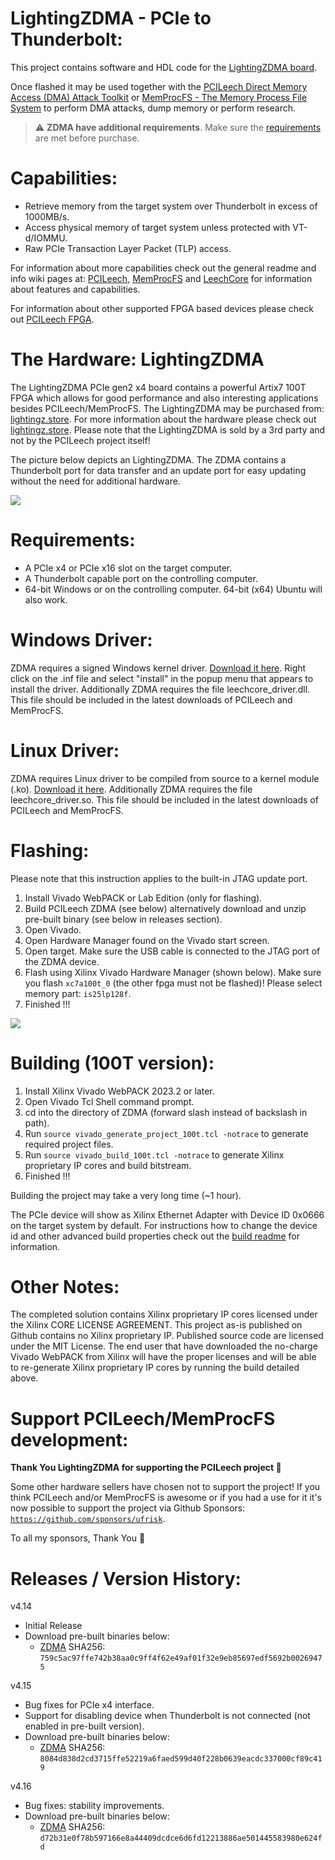 LightingZDMA - PCIe to Thunderbolt:
=================
This project contains software and HDL code for the [LightingZDMA board](https://lightingz.store/).

Once flashed it may be used together with the [PCILeech Direct Memory Access (DMA) Attack Toolkit](https://github.com/ufrisk/pcileech/) or [MemProcFS - The Memory Process File System](https://github.com/ufrisk/MemProcFS/) to perform DMA attacks, dump memory or perform research.

> :warning: **ZDMA have additional requirements**. Make sure the [requirements](#Requirements) are met before purchase.

Capabilities:
=================
* Retrieve memory from the target system over Thunderbolt in excess of 1000MB/s.
* Access physical memory of target system unless protected with VT-d/IOMMU.
* Raw PCIe Transaction Layer Packet (TLP) access.

For information about more capabilities check out the general readme and info wiki pages at: [PCILeech](https://github.com/ufrisk/pcileech/), [MemProcFS](https://github.com/ufrisk/MemProcFS/) and [LeechCore](https://github.com/ufrisk/LeechCore/) for information about features and capabilities.

For information about other supported FPGA based devices please check out [PCILeech FPGA](https://github.com/ufrisk/pcileech-fpga/).


The Hardware: LightingZDMA
========================
The LightingZDMA PCIe gen2 x4 board contains a powerful Artix7 100T FPGA which allows for good performance and also interesting applications besides PCILeech/MemProcFS. The LightingZDMA may be purchased from: [lightingz.store](https://lightingz.store/). For more information about the hardware please check out [lightingz.store](https://lightingz.store/). Please note that the LightingZDMA is sold by a 3rd party and not by the PCILeech project itself!

The picture below depicts an LightingZDMA. The ZDMA contains a Thunderbolt port for data transfer and an update port for easy updating without the need for additional hardware.

<img src="https://gist.githubusercontent.com/ufrisk/c5ba7b360335a13bbac2515e5e7bb9d7/raw/65984ae014a8caa659c2e297dbb77c6c67c0889a/zdma-500.jpg"/>


Requirements:
=================
* A PCIe x4 or PCIe x16 slot on the target computer.
* A Thunderbolt capable port on the controlling computer.
* 64-bit Windows or on the controlling computer. 64-bit (x64) Ubuntu will also work.

Windows Driver:
===============
ZDMA requires a signed Windows kernel driver. [Download it here](https://mega.nz/file/Eb5nwZ5K#4lAN0NddlSjET-5yPgtoBp4VMmatT63cjoRkMTa5Bu0). Right click on the .inf file and select "install" in the popup menu that appears to install the driver. Additionally ZDMA requires the file leechcore_driver.dll. This file should be included in the latest downloads of PCILeech and MemProcFS.

Linux Driver:
===============
ZDMA requires Linux driver to be compiled from source to a kernel module (.ko). [Download it here](https://mega.nz/file/xOZkgQJb#6BbC8mbE2_AHoRRoh58PuPQij0pZ_l6eJxvfPFME4MQ). Additionally ZDMA requires the file leechcore_driver.so. This file should be included in the latest downloads of PCILeech and MemProcFS.

Flashing:
=================
Please note that this instruction applies to the built-in JTAG update port.
1) Install Vivado WebPACK or Lab Edition (only for flashing).
2) Build PCILeech ZDMA (see below) alternatively download and unzip pre-built binary (see below in releases section).
3) Open Vivado.
4) Open Hardware Manager found on the Vivado start screen.
5) Open target. Make sure the USB cable is connected to the JTAG port of the ZDMA device.
6) Flash using Xilinx Vivado Hardware Manager (shown below). Make sure you flash `xc7a100t_0` (the other fpga must not be flashed)! Please select memory part: `is25lp128f`.
7) Finished !!!

<img src="https://gist.githubusercontent.com/ufrisk/c5ba7b360335a13bbac2515e5e7bb9d7/raw/6ad379a64900c8afb74f926445750ddaf3128fa0/zdma-flash.png"/>


Building (100T version):
=================
1) Install Xilinx Vivado WebPACK 2023.2 or later.
2) Open Vivado Tcl Shell command prompt.
3) cd into the directory of ZDMA (forward slash instead of backslash in path).
4) Run `source vivado_generate_project_100t.tcl -notrace` to generate required project files.
5) Run `source vivado_build_100t.tcl -notrace` to generate Xilinx proprietary IP cores and build bitstream.
6) Finished !!!

Building the project may take a very long time (~1 hour).

The PCIe device will show as Xilinx Ethernet Adapter with Device ID 0x0666 on the target system by default. For instructions how to change the device id and other advanced build properties check out the [build readme](build.md) for information.


Other Notes:
=================
The completed solution contains Xilinx proprietary IP cores licensed under the Xilinx CORE LICENSE AGREEMENT. This project as-is published on Github contains no Xilinx proprietary IP. Published source code are licensed under the MIT License. The end user that have downloaded the no-charge Vivado WebPACK from Xilinx will have the proper licenses and will be able to re-generate Xilinx proprietary IP cores by running the build detailed above.


Support PCILeech/MemProcFS development:
=======================================
**Thank You LightingZDMA for supporting the PCILeech project :sparkling_heart:**

Some other hardware sellers have chosen not to support the project! If you think PCILeech and/or MemProcFS is awesome or if you had a use for it it's now possible to support the project via Github Sponsors: [`https://github.com/sponsors/ufrisk`](https://github.com/sponsors/ufrisk).

To all my sponsors, Thank You :sparkling_heart:


Releases / Version History:
=================
v4.14
* Initial Release
* Download pre-built binaries below:
  * [ZDMA](https://mega.nz/file/gCQ2kKhR#zSKpIP_sfRQ85zdtDwriAb8J9aAifdkCbfjHvPmaSnI) SHA256: `759c5ac97ffe742b38aa0c9ff4f62e49af01f32e9eb85697edf5692b00269475`

v4.15
* Bug fixes for PCIe x4 interface.
* Support for disabling device when Thunderbolt is not connected (not enabled in pre-built version).
* Download pre-built binaries below:
  * [ZDMA](https://mega.nz/file/pD4XQKZJ#8RTqip8T2yXo1F8N0UgFikl4MEfaxtGotuZVabR_pGo) SHA256: `8084d838d2cd3715ffe52219a6faed599d40f228b0639eacdc337000cf89c419`

v4.16
* Bug fixes: stability improvements.
* Download pre-built binaries below:
  * [ZDMA](https://mega.nz/file/9bhlVKCK#Sgh_J8RL1FMePuOeBioHEmL4kHiL3iPlI_l9FiPvzq8) SHA256: `d72b31e0f78b597166e8a44409dcdce6d6fd12213886ae501445583980e624fd`
